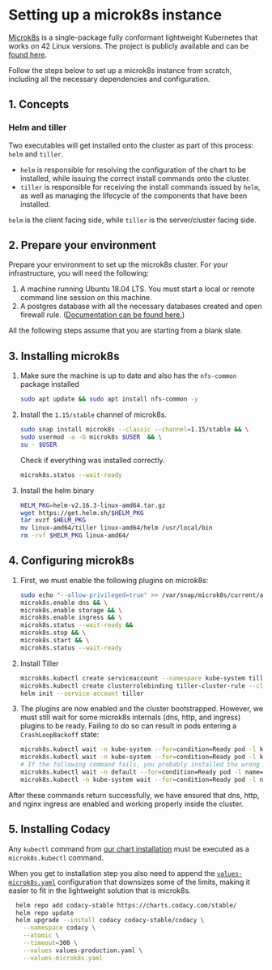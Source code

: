 # Setting up a microk8s instance

[Microk8s](https://microk8s.io/) is a single-package fully conformant lightweight Kubernetes that works on 42 Linux versions. The project is publicly available and can be [found here](https://github.com/ubuntu/microk8s).

Follow the steps below to set up a microk8s instance from scratch, including all the necessary dependencies and configuration.

## 1. Concepts

### Helm and tiller

Two executables will get installed onto the cluster as part of this process: `helm` and `tiller`.

-   `helm` is responsible for resolving the configuration of the chart to be installed, while issuing the correct install commands onto the cluster.
-   `tiller` is responsible for receiving the install commands issued by `helm`, as well as managing the lifecycle of the components that have been installed.

`helm` is the client facing side, while `tiller` is the server/cluster facing side.

## 2. Prepare your environment

Prepare your environment to set up the microk8s cluster. For your infrastructure, you will need the following:

1.  A machine running Ubuntu 18.04 LTS. You must start a local or remote command line session on this machine.
2.  A postgres database with all the necessary databases created and open firewall rule. ([Documentation can be found here.](../requirements.md#postgresql-server-setup))

All the following steps assume that you are starting from a blank slate.

## 3. Installing microk8s

1.  Make sure the machine is up to date and also has the `nfs-common` package installed

    ```bash
    sudo apt update && sudo apt install nfs-common -y
    ```

2.  Install the `1.15/stable` channel of microk8s.

    ```bash
    sudo snap install microk8s --classic --channel=1.15/stable && \
    sudo usermod -a -G microk8s $USER  && \
    su - $USER
    ```

    Check if everything was installed correctly.

    ```bash
    microk8s.status --wait-ready
    ```

3.  Install the helm binary

    ```bash
    HELM_PKG=helm-v2.16.3-linux-amd64.tar.gz
    wget https://get.helm.sh/$HELM_PKG
    tar xvzf $HELM_PKG
    mv linux-amd64/tiller linux-amd64/helm /usr/local/bin
    rm -rvf $HELM_PKG linux-amd64/
    ```

## 4. Configuring microk8s

1.  First, we must enable the following plugins on microk8s:

    ```bash
    sudo echo "--allow-privileged=true" >> /var/snap/microk8s/current/args/kube-apiserver && \
    microk8s.enable dns && \
    microk8s.enable storage && \
    microk8s.enable ingress && \
    microk8s.status --wait-ready &&
    microk8s.stop && \
    microk8s.start && \
    microk8s.status --wait-ready
    ```

2.  Install Tiller

    ```bash
    microk8s.kubectl create serviceaccount --namespace kube-system tiller && \
    microk8s.kubectl create clusterrolebinding tiller-cluster-rule --clusterrole=cluster-admin --serviceaccount=kube-system:tiller && \
    helm init --service-account tiller
    ```

3.  The plugins are now enabled and the cluster bootstrapped. However, we must still wait for some microk8s internals (dns, http, and ingress) plugins to be ready.
    Failing to do so can result in pods entering a `CrashLoopBackoff` state:

    ```bash
    microk8s.kubectl wait -n kube-system --for=condition=Ready pod -l k8s-app=kube-dns
    microk8s.kubectl wait -n kube-system --for=condition=Ready pod -l k8s-app=hostpath-provisioner
    # If the following command fails, you probably installed the wrong microk8s version
    microk8s.kubectl wait -n default --for=condition=Ready pod -l name=nginx-ingress-microk8s
    microk8s.kubectl -n kube-system wait --for=condition=Ready pod -l name=tiller
    ```

After these commands return successfully, we have ensured that dns, http, and nginx ingress are enabled and working properly inside the cluster.

## 5. Installing Codacy

Any `kubectl` command from [our chart installation](../install.md) must be executed as a `microk8s.kubectl` command.

When you get to installation step you also need to append the [`values-microk8s.yaml`](../../codacy/values-microk8s.yaml) configuration that downsizes some of the limits, making it easier to fit in the lightweight solution that is microk8s.

```bash
  helm repo add codacy-stable https://charts.codacy.com/stable/
  helm repo update
  helm upgrade --install codacy codacy-stable/codacy \
    --namespace codacy \
    --atomic \
    --timeout=300 \
    --values values-production.yaml \
    --values-microk8s.yaml
```

